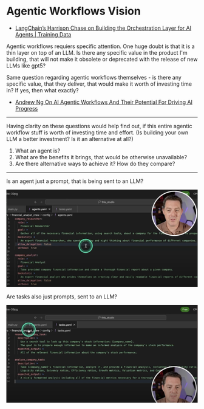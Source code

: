# Agentic Workflows Vision

- [LangChain’s Harrison Chase on Building the Orchestration Layer for AI Agents | Training Data](https://youtu.be/6XZLoW0-mPY)

Agentic workflows requiers specific attention. One huge doubt is that it is a thin layer on top of an LLM. Is there any specific value in the product I'm building, that will not make it obsolete or deprecated with the release of new LLMs like gpt5?

Same question regarding agentic workflows themselves - is there any specific value, that they deliver, that would make it worth of investing time in? If yes, then what exactly?

- [Andrew Ng On AI Agentic Workflows And Their Potential For Driving AI Progress](https://youtu.be/q1XFm21I-VQ)

---

Having clarity on these questions would help find out, if this entire agentic workflow stuff is worth of investing time and effort. (Is building your own LLM a better investment? Is it an alternative at all?)

1. What an agent is?
2. What are the benefits it brings, that would be otherwise unavailable?
3. Are there alternative ways to achieve it? How do they compare?

---

Is an agent just a prompt, that is being sent to an LLM?

![](./img/agents-yaml.png)

Are tasks also just prompts, sent to an LLM?

![](./img/tasks-yaml.png)